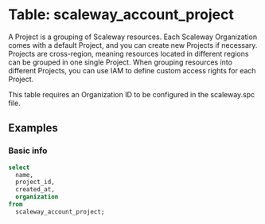 # Table: scaleway_account_project

A Project is a grouping of Scaleway resources. Each Scaleway Organization comes with a default Project, and you can create new Projects if necessary. Projects are cross-region, meaning resources located in different regions can be grouped in one single Project. When grouping resources into different Projects, you can use IAM to define custom access rights for each Project.

This table requires an Organization ID to be configured in the scaleway.spc file.

## Examples

### Basic info

```sql
select
  name,
  project_id,
  created_at,
  organization
from
  scaleway_account_project;
```
